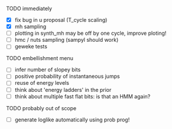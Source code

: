 TODO immediately
- [x] fix bug in u proposal (T_cycle scaling)
- [x] mh sampling
- [ ] plotting in synth_mh may be off by one cycle, improve ploting!
- [ ] hmc / nuts sampling (sampyl should work)
- [ ] geweke tests

TODO embellishment menu
- [ ] infer number of slopey bits
- [ ] positive probability of instantaneous jumps
- [ ] reuse of energy levels
- [ ] think about 'energy ladders' in the prior
- [ ] think about multiple fast flat bits: is that an HMM again?

TODO probably out of scope
- [ ] generate loglike automatically using prob prog!
